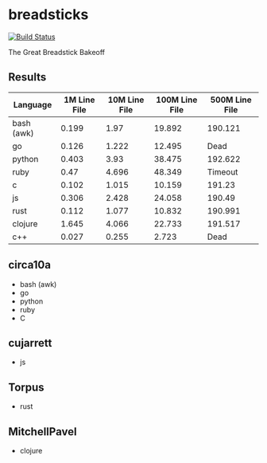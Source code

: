 # breadsticks

[![Build Status](https://travis-ci.com/Torpus/breadsticks.svg?branch=master)](https://travis-ci.com/Torpus/breadsticks)

The Great Breadstick Bakeoff

## Results
| Language   | 1M Line File | 10M Line File | 100M Line File | 500M Line File |
|------------|--------------|---------------|----------------|----------------|
| bash (awk) | 0.199        | 1.97          | 19.892         | 190.121        |
| go         | 0.126        | 1.222         | 12.495         | Dead           |
| python     | 0.403        | 3.93          | 38.475         | 192.622        |
| ruby       | 0.47         | 4.696         | 48.349         | Timeout        |
| c          | 0.102        | 1.015         | 10.159         | 191.23         |
| js         | 0.306        | 2.428         | 24.058         | 190.49         |
| rust       | 0.112        | 1.077         | 10.832         | 190.991        |
| clojure    | 1.645        | 4.066         | 22.733         | 191.517        |
| c++        | 0.027        | 0.255         | 2.723          | Dead           |

## circa10a

* bash (awk)
* go
* python
* ruby
* C

## cujarrett

* js

## Torpus

* rust

## MitchellPavel

* clojure
